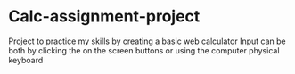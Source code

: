 # Calc-assignment-project
Project to practice my skills by creating a basic web calculator
Input can be both by clicking the on the screen buttons or using the computer  physical keyboard
